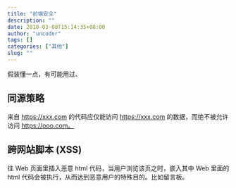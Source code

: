 ```yaml
---
title: "前端安全"
description: ""
date: 2018-03-08T15:14:35+08:00
author: "uncoder"
tags: []
categories: ["其他"]
slug: ""
---
```


假装懂一点，有可能用过、

<!--more-->

## 同源策略

来自 https://xxx.com 的代码应仅能访问 https://xxx.com 的数据，而绝不被允许访问 https://ooo.com。

## 跨网站脚本 (XSS)

往 Web 页面里插入恶意 html 代码，当用户浏览该页之时，嵌入其中 Web 里面的 html 代码会被执行，从而达到恶意用户的特殊目的。比如留言板。
